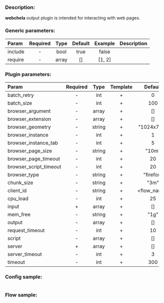 ### Description:

**webchela** output plugin is intended for interacting with web pages.


### Generic parameters:

| Param   | Required | Type  | Default | Example | Description |
|:--------|:--------:|:-----:|:-------:|:-------:|:------------|
| include |    -     | bool  |  true   |  false  |             |
| require |    -     | array |   []    | [1, 2]  |             |


### Plugin parameters:

| Param                  | Required |  Type  | Template |   Default   |              Example              | Description |
|:-----------------------|:--------:|:------:|:--------:|:-----------:|:---------------------------------:|:------------|
| batch_retry            |    -     |  int   |    +     |      0      |                 3                 |             |
| batch_size             |    -     |  int   |    +     |     100     |                 9                 |             |
| browser_argument       |    -     | array  |    +     |     []      |       ["disable-infobars"]        |             |
| browser_extension      |    -     | array  |    +     |     []      |   ["bypass-paywalls-1.7.6.xpi"]   |             |
| browser_geometry       |    -     | string |    +     | "1024x768"  |            "1280x720"             |             |
| browser_instance       |    -     |  int   |    +     |      1      |                 3                 |             |
| browser_instance_tab   |    -     |  int   |    +     |      5      |                 3                 |             |
| browser_page_size      |    -     | string |    +     |    "10m"    |               "3m"                |             |
| browser_page_timeout   |    -     |  int   |    +     |     20      |                30                 |             |
| browser_script_timeout |    -     |  int   |    +     |     20      |                30                 |             |
| browser_type           |    -     | string |    +     |  "firefox"  |             "chrome"              |             |
| chunk_size             |    -     | string |    +     |    "3m"     |               "1m"                |             |
| client_id              |    -     | string |    +     | <flow_name> |          "group1-flow1"           |             |
| cpu_load               |    -     |  int   |    +     |     25      |                50                 |             |
| input                  |    +     | array  |    +     |     []      |  ["data.array0", "data.array1"]   |             |
| mem_free               |    -     | string |    +     |    "1g"     |               "3g"                |             |
| output                 |    -     | array  |    +     |     []      |  ["data.array2", "data.array3"]   |             |
| request_timeout        |    -     |  int   |    +     |     10      |                30                 |             |
| script                 |    -     | array  |    +     |     []      | ["scripts.clicker", "return 42;"] |             |
| server                 |    +     | array  |    +     |     []      |   ["server1.example.com:8080"]    |             |
| server_timeout         |    -     |  int   |    +     |      3      |                10                 |             |
| timeout                |    -     |  int   |    +     |     300     |                900                |             |


### Config sample:

```toml

```

### Flow sample:

```yaml
```

